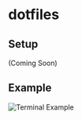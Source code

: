 # dotfiles


## Setup

(Coming Soon)


## Example

![Terminal Example](https://raw.github.com/jrodl3r/dotfiles/master/TERMINAL.png)